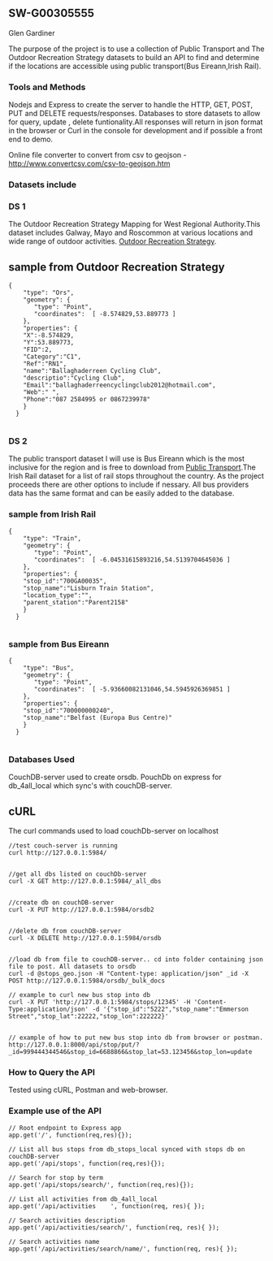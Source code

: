 

## SW-G00305555


Glen Gardiner 

The purpose of the project is to use a collection of Public Transport and The Outdoor Recreation Strategy datasets to build an API to find and determine if the locations are accessible using public transport(Bus Eireann,Irish Rail).

### Tools and Methods

Nodejs and Express to create the server to handle the HTTP, GET, POST, PUT and DELETE requests/responses.
Databases to store datasets to allow for query, update , delete funtionality.All responses will return in json format in the browser or Curl in the console for development and if possible a front end to demo. 

Online file converter to convert from csv to geojson - http://www.convertcsv.com/csv-to-geojson.htm


### Datasets include

### DS 1
The Outdoor Recreation Strategy Mapping for West Regional Authority.This dataset includes Galway, Mayo and Roscommon at various locations and wide range of outdoor activities. 
[Outdoor Recreation Strategy](https://data.gov.ie/dataset/outdoor-recreation-strategy).

## sample from Outdoor Recreation Strategy

```
{
    "type": "Ors",
    "geometry": {
       "type": "Point",
       "coordinates":  [ -8.574829,53.889773 ]
    },
    "properties": {
    "X":-8.574829,
    "Y":53.889773,
    "FID":2,
    "Category":"C1",
    "Ref":"RN1",
    "name":"Ballaghaderreen Cycling Club",
    "descriptio":"Cycling Club",
    "Email":"ballaghaderreencyclingclub2012@hotmail.com",
    "Web":" ",
    "Phone":"087 2584995 or 0867239978"
    }
  }


```
 


### DS 2
The public transport dataset I will use is Bus Eireann which is the most inclusive for the region and is free to download from [Public Transport](http://www.transportforireland.ie/transitData/PT_Data.html).The Irish Rail dataset for a list of rail stops throughout the country. As the project proceeds there are other options to include if nessary. All bus providers data has the same format and can be easily added to the database.  
### sample from Irish Rail
```
{
    "type": "Train",
    "geometry": {
       "type": "Point",
       "coordinates":  [ -6.04531615893216,54.5139704645036 ]
    },
    "properties": {
    "stop_id":"700GA00035",
    "stop_name":"Lisburn Train Station",
    "location_type":"",
    "parent_station":"Parent2158"
    }
  }
  
```
### sample from Bus Eireann 
```
{
    "type": "Bus",
    "geometry": {
       "type": "Point",
       "coordinates":  [ -5.93660082131046,54.5945926369851 ]
    },
    "properties": {
    "stop_id":"700000000240",
    "stop_name":"Belfast (Europa Bus Centre)"
    }
  }
  
```




### Databases Used

CouchDB-server used to create orsdb.
PouchDb on express for db_4all_local which sync's with couchDB-server.


## cURL

The curl commands used to load couchDb-server on localhost
```
//test couch-server is running
curl http://127.0.0.1:5984/

```

```

//get all dbs listed on couchDb-server
curl -X GET http://127.0.0.1:5984/_all_dbs

```

```

//create db on couchDB-server
curl -X PUT http://127.0.0.1:5984/orsdb2

```

```

//delete db from couchDB-server
curl -X DELETE http://127.0.0.1:5984/orsdb

```

```

//load db from file to couchDB-server.. cd into folder containing json file to post. All datasets to orsdb
curl -d @stops_geo.json -H "Content-type: application/json" _id -X POST http://127.0.0.1:5984/orsdb/_bulk_docs

```


```
// example to curl new bus stop into db 
curl -X PUT 'http://127.0.0.1:5984/stops/12345' -H 'Content-Type:application/json' -d '{"stop_id":"5222","stop_name":"Emmerson Street","stop_lat":22222,"stop_lon":222222}'


```

```
// example of how to put new bus stop into db from browser or postman.
http://127.0.0.1:8000/api/stop/put/?_id=999444344546&stop_id=6688866&stop_lat=53.123456&stop_lon=update

```






### How to Query the API

Tested using cURL, Postman and web-browser.



### Example use of the API

```
// Root endpoint to Express app
app.get('/', function(req,res){});

```

```
// List all bus stops from db_stops_local synced with stops db on couchDB-server
app.get('/api/stops', function(req,res){});

```

```
// Search for stop by term
app.get('/api/stops/search/', function(req,res){});

```



```
// List all activities from db_4all_local
app.get('/api/activities	', function(req, res){ });

```


```
// Search activities description
app.get('/api/activities/search/', function(req, res){ });

```


```
// Search activities name
app.get('/api/activities/search/name/', function(req, res){ });

```





